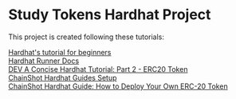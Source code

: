 # Study Tokens Hardhat Project

This project is created following these tutorials:

[Hardhat's tutorial for beginners](https://hardhat.org/tutorial)\
[Hardhat Runner Docs](https://hardhat.org/hardhat-runner/docs/getting-started#overview)\
[DEV A Concise Hardhat Tutorial: Part 2 - ERC20 Token](https://dev.to/yakult/a-concise-hardhat-tutorial-part-2-writing-erc20-2jpm)\
[ChainShot Hardhat Guides Setup](https://www.chainshot.com/article/hardhat-guides-setup)\
[ChainShot Hardhat Guide: How to Deploy Your Own ERC-20 Token ](https://www.chainshot.com/article/deploy-your-own-token)
